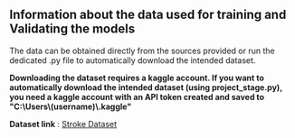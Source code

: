 ## Information about the data used for training and Validating the models

The data can be obtained directly from the sources provided or run the dedicated .py file to automatically download the intended dataset.

**Downloading the dataset requires a kaggle account. If you want to automatically download the intended dataset (using project_stage.py), you need a kaggle account with an API token created and saved to "C:\Users\\(username)\\.kaggle\"**

**Dataset link** : [Stroke Dataset](https://www.kaggle.com/datasets/fedesoriano/stroke-prediction-dataset/data)
